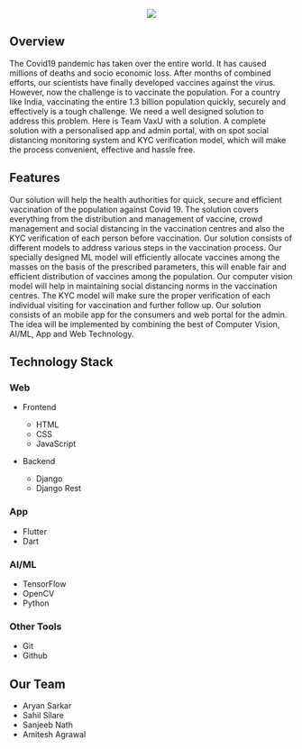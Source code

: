 <p align="center">
  <img  src="https://github.com/sahil9001/VaxU_Codebreak_2.0/blob/main/VaxU.png">
</p>


## Overview

The Covid19 pandemic has taken over the entire world. It has caused millions of deaths and socio economic loss. After months of combined efforts, our scientists have finally developed vaccines against the virus. However, now the challenge is to vaccinate the population. For a country like India, vaccinating the entire 1.3 billion population quickly, securely and effectively is a tough challenge. We need a well designed solution to address this problem. Here is Team VaxU with a solution. A complete solution with a personalised app and admin portal, with on spot social distancing monitoring system and KYC verification model, which will make the process convenient, effective and hassle free.

## Features

Our solution will help the health authorities for quick, secure and efficient vaccination of the population against Covid 19. The solution covers everything from the distribution and management of vaccine, crowd management and social distancing in the vaccination centres and also the KYC verification of each person before vaccination. Our solution consists of different models to address various steps in the vaccination process. Our specially designed ML model will efficiently allocate vaccines among the masses on the basis of the prescribed parameters, this will enable fair and efficient distribution of vaccines among the  population. Our computer vision model will help in maintaining social distancing norms in the vaccination centres. The KYC model will make sure the proper verification of each individual visiting for vaccination and further follow up. Our solution consists of an mobile app for the consumers and web portal for the admin. The idea will be implemented by combining the best of Computer Vision, AI/ML, App and Web Technology.

## Technology Stack

### Web

- Frontend
  - HTML
  - CSS
  - JavaScript
  
- Backend
  - Django
  - Django Rest

### App
  
- Flutter
- Dart

### AI/ML

- TensorFlow
- OpenCV
- Python

### Other Tools
- Git
- Github

## Our Team

* Aryan Sarkar
* Sahil Silare
* Sanjeeb Nath
* Amitesh Agrawal
